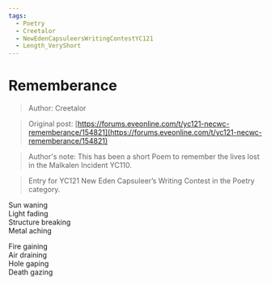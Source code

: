 ```yaml
---
tags:
  - Poetry
  - Creetalor
  - NewEdenCapsuleersWritingContestYC121
  - Length_VeryShort
---
```


# Rememberance

> Author: Creetalor

> Original post: [https://forums.eveonline.com/t/yc121-necwc-rememberance/154821](https://forums.eveonline.com/t/yc121-necwc-rememberance/154821)

> Author's note: This has been a short Poem to remember the lives lost in the Malkalen Incident YC110.

> Entry for YC121 New Eden Capsuleer’s Writing Contest in the Poetry category.


Sun waning<br>
Light fading<br>
Structure breaking<br>
Metal aching

Fire gaining<br>
Air draining<br>
Hole gaping<br>
Death gazing